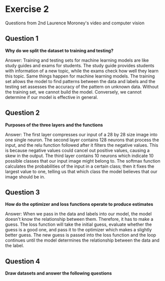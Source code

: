 # Exercise 2
Questions from 2nd Laurence Moroney's video and computer vision

## Question 1
**Why do we split the dataset to training and testing?**

Answer: Training and testing sets for machine learning models are like study guides and exams for students. The study guide provides students with information of a new topic, while the exams check how well they learn this topic. Same things happen for machine learning models. The training set allows the model to find patterns between the data and labels and the testing set assesses the accuracy of the pattern on unknown data. Without the training set, we cannot build the model. Conversely, we cannot determine if our model is effective in general. 


## Question 2
**Purposes of the three layers and the functions**

Answer: The first layer compresses our input of a 28 by 28 size image into one single neuron. The second layer contains 128 neurons that process the input, and the relu function followed after it filters the negative values. This is because negative values could cancel out positive values, causing a skew in the output. The third layer contains 10 neurons which indicate 10 possible classes that our input image might belong to. The softmax function calculates the probabilities of the input in a certain class; then it fixes the largest value to one, telling us that which class the model believes that our image should be in. 


## Question 3
**How do the optimizer and loss functions operate to produce estimates**

Answer: When we pass in the data and labels into our model, the model doesn't know the relationship between them. Therefore, it has to make a guess. The loss function will take the initial guess, evaluate whether the guess is a good one, and pass it to the optimizer which makes a slightly better guess. The new guess is passed into the loss function and the loop continues until the model determines the relationship between the data and the label. 


## Question 4
**Draw datasets and answer the following questions**



